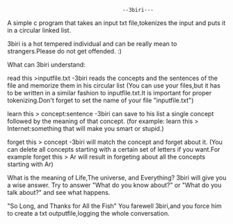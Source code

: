                                          --3biri---

A simple c program that takes an input txt file,tokenizes the input and puts it in a circular linked list.

3biri is a hot tempered individual and can be really mean to strangers.Please do not get offended. :)

What can 3biri understand:

read this >inputfile.txt -3biri reads the concepts and the sentences of the file and memorize them in his circular list
(You can use your files,but it has to be written in a similar fashion to inputfile.txt.It is important for proper tokenizing.Don't forget to set the name of your file "inputfile.txt")

learn this > concept:sentence  -3biri can save to his list a single concept followed by the meaning of that concept.
(for example: learn this > Internet:something that will make you smart or stupid.) 

forget this > concept -3biri will match the concept and forget about it.
(You can delete all concepts starting with a certain set of letters  if you want.For example forget this > Ar will result in forgeting about all the concepts starting with Ar)

What is the meaning of Life,The universe, and Everything?
3biri will give you a wise answer.
Try to answer "What do you know about?" or "What do you talk about?" and see what happens.

"So Long, and Thanks for All the Fish"
You farewell 3biri,and you force him to create a txt outputfile,logging the whole conversation.
